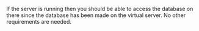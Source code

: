 If the server is running then you should be able to access the database on there since the database has been made on the virtual server. No other requirements are needed.

